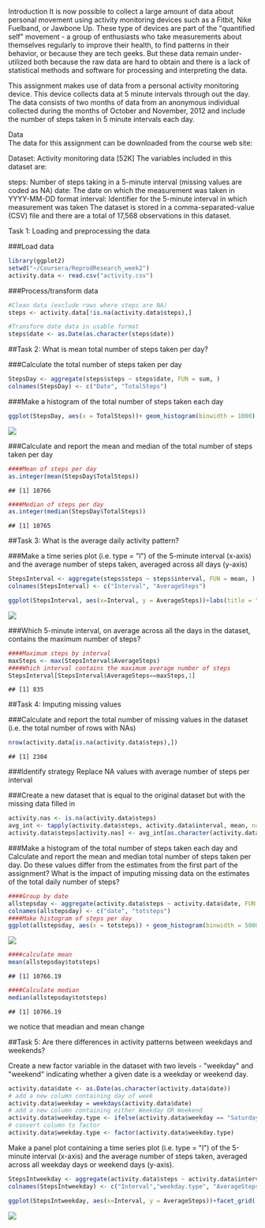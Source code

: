 Introduction 
It is now possible to collect a large amount of data about personal movement using activity monitoring devices such as a Fitbit, Nike Fuelband, or Jawbone Up. These type of devices are part of the "quantified self" movement - a group of enthusiasts who take measurements about themselves regularly to improve their health, to find patterns in their behavior, or because they are tech geeks. But these data remain under-utilized both because the raw data are hard to obtain and there is a lack of statistical methods and software for processing and interpreting the data.

This assignment makes use of data from a personal activity monitoring device. This device collects data at 5 minute intervals through out the day. The data consists of two months of data from an anonymous individual collected during the months of October and November, 2012 and include the number of steps taken in 5 minute intervals each day.

Data  
The data for this assignment can be downloaded from the course web site:

Dataset: Activity monitoring data [52K]
The variables included in this dataset are:

steps: Number of steps taking in a 5-minute interval (missing values are coded as NA)
date: The date on which the measurement was taken in YYYY-MM-DD format
interval: Identifier for the 5-minute interval in which measurement was taken
The dataset is stored in a comma-separated-value (CSV) file and there are a total of 17,568 observations in this dataset.

Task 1: Loading and preprocessing the data

###Load data


```r
library(ggplot2)
setwd("~/Coursera/ReprodResearch_week2")
activity.data <- read.csv("activity.csv")
```

###Process/transform data


```r
#Clean data (exclude rows where steps are NA)
steps <- activity.data[!is.na(activity.data$steps),]

#Transform date data in usable format
steps$date <- as.Date(as.character(steps$date))
```

##Task 2: What is mean total number of steps taken per day?

###Calculate the total number of steps taken per day


```r
StepsDay <- aggregate(steps$steps ~ steps$date, FUN = sum, )
colnames(StepsDay) <- c("Date", "TotalSteps")
```
###Make a histogram of the total number of steps taken each day


```r
ggplot(StepsDay, aes(x = TotalSteps))+ geom_histogram(binwidth = 1000) +labs(title = "Total steps per day", x = "Steps", y = "Frequency")
```

![](PA1_template_files/figure-html/unnamed-chunk-4-1.png)<!-- -->

###Calculate and report the mean and median of the total number of steps taken per day


```r
####Mean of steps per day
as.integer(mean(StepsDay$TotalSteps))
```

```
## [1] 10766
```

```r
####Median of steps per day
as.integer(median(StepsDay$TotalSteps))
```

```
## [1] 10765
```

##Task 3: What is the average daily activity pattern?

###Make a time series plot (i.e. type = "l") of the 5-minute interval (x-axis) and the average number of steps taken, averaged across all days (y-axis)


```r
StepsInterval <- aggregate(steps$steps ~ steps$interval, FUN = mean, )
colnames(StepsInterval) <- c("Interval", "AverageSteps")

ggplot(StepsInterval, aes(x=Interval, y = AverageSteps))+labs(title = "Average steps per interval", x = "Interval", y = "Steps")+ geom_line()
```

![](PA1_template_files/figure-html/unnamed-chunk-6-1.png)<!-- -->

###Which 5-minute interval, on average across all the days in the dataset, contains the maximum number of steps?


```r
####Maximum steps by interval
maxSteps <- max(StepsInterval$AverageSteps)
####Which interval contains the maximum average number of steps
StepsInterval[StepsInterval$AverageSteps==maxSteps,1]
```

```
## [1] 835
```

##Task 4: Imputing missing values

###Calculate and report the total number of missing values in the dataset (i.e. the total number of rows with NAs)

```r
nrow(activity.data[is.na(activity.data$steps),])
```

```
## [1] 2304
```

###Identify strategy
Replace NA values with average number of steps per interval

###Create a new dataset that is equal to the original dataset but with the missing data filled in

```r
activity.nas <- is.na(activity.data$steps)
avg_int <- tapply(activity.data$steps, activity.data$interval, mean, na.rm=TRUE, simplify = TRUE)
activity.data$steps[activity.nas] <- avg_int[as.character(activity.data$interval[activity.nas])]
```

###Make a histogram of the total number of steps taken each day and Calculate and report the mean and median total number of steps taken per day. Do these values differ from the estimates from the first part of the assignment? What is the impact of imputing missing data on the estimates of the total daily number of steps?


```r
####Group by date
allstepsday <- aggregate(activity.data$steps ~ activity.data$date, FUN = sum)
colnames(allstepsday) <- c("date", "totsteps")
####Make histogram of steps per day
ggplot(allstepsday, aes(x = totsteps)) + geom_histogram(binwidth = 5000) +labs(title = "Total steps per day", x = "Steps", y = "Frequency")
```

![](PA1_template_files/figure-html/unnamed-chunk-10-1.png)<!-- -->

```r
####calculate mean
mean(allstepsday$totsteps)
```

```
## [1] 10766.19
```

```r
####Calculate median
median(allstepsday$totsteps)
```

```
## [1] 10766.19
```
we notice that meadian and mean change

##Task 5: Are there differences in activity patterns between weekdays and weekends?

Create a new factor variable in the dataset with two levels - "weekday" and "weekend" indicating whether a given date is a weekday or weekend day.


```r
activity.data$date <- as.Date(as.character(activity.data$date))
# add a new column containing day of week
activity.data$weekday = weekdays(activity.data$date)
# add a new column containing either Weekday OR Weekend
activity.data$weekday.type <- ifelse(activity.data$weekday == "Saturday" | activity.data$weekday == "Sunday", "Weekend", "Weekday")
# convert column to factor
activity.data$weekday.type <- factor(activity.data$weekday.type)
```

Make a panel plot containing a time series plot (i.e. type = "l") of the 5-minute interval (x-axis) and the average number of steps taken, averaged across all weekday days or weekend days (y-axis).


```r
StepsIntweekday <- aggregate(activity.data$steps ~ activity.data$interval + activity.data$weekday.type, FUN = mean, )
colnames(StepsIntweekday) <- c("Interval","weekday.type", "AverageSteps")

ggplot(StepsIntweekday, aes(x=Interval, y = AverageSteps))+facet_grid(.~weekday.type) +labs(title = "Average steps per interval", x = "Interval", y = "Steps")+ geom_line()
```

![](PA1_template_files/figure-html/unnamed-chunk-12-1.png)<!-- -->
